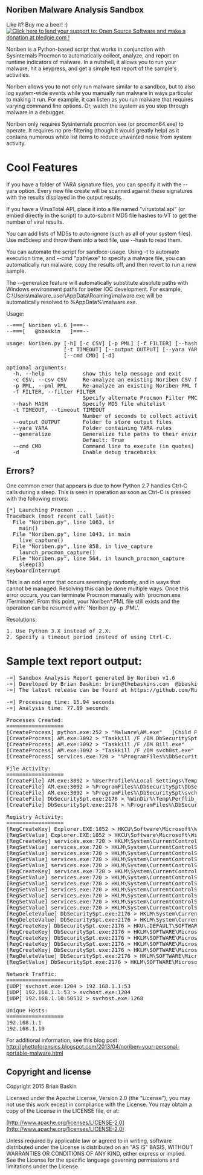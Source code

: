 ## Noriben Malware Analysis Sandbox


Like it? Buy me a beer! :) <a href='https://pledgie.com/campaigns/22876'><img alt='Click here to lend your support to: Open Source Software and make a donation at pledgie.com !' src='https://pledgie.com/campaigns/22876.png?skin_name=chrome' border='0' ></a>



Noriben is a Python-based script that works in conjunction with Sysinternals Procmon to automatically collect, analyze, and report on runtime indicators of malware. In a nutshell, it allows you to run your malware, hit a keypress, and get a simple text report of the sample's activities.





Noriben allows you to not only run malware similar to a sandbox, but to also log system-wide events while you manually run malware in ways particular to making it run. For example, it can listen as you run malware that requires varying command line options. Or, watch the system as you step through malware in a debugger.





Noriben only requires Sysinternals procmon.exe (or procmon64.exe) to operate. It requires no pre-filtering (though it would greatly help) as it contains numerous white list items to reduce unwanted noise from system activity.

# Cool Features

If you have a folder of YARA signature files, you can specify it with the --yara option. Every new file create will be scanned against these signatures with the results displayed in the output results.

If you have a VirusTotal API, place it into a file named "virustotal.api" (or embed directly in the script) to auto-submit MD5 file hashes to VT to get the number of viral results.  

You can add lists of MD5s to auto-ignore (such as all of your system files). Use md5deep and throw them into a text file, use --hash <file> to read them.

You can automate the script for sandbox-usage. Using -t <seconds> to automate execution time, and --cmd "path\exe" to specify a malware file, you can automatically run malware, copy the results off, and then revert to run a new sample.

The --generalize feature will automatically substitute absolute paths with Windows environment paths for better IOC development. For example, C:\Users\malware_user\AppData\Roaming\malware.exe will be automatically resolved to %AppData%\malware.exe.


Usage:
<pre>
--===[ Noriben v1.6 ]===--
--===[   @bbaskin   ]===--

usage: Noriben.py [-h] [-c CSV] [-p PML] [-f FILTER] [--hash HASH]
                  [-t TIMEOUT] [--output OUTPUT] [--yara YARA] [--generalize]
                  [--cmd CMD] [-d]

optional arguments:
  -h, --help            show this help message and exit
  -c CSV, --csv CSV     Re-analyze an existing Noriben CSV file
  -p PML, --pml PML     Re-analyze an existing Noriben PML file
  -f FILTER, --filter FILTER
                        Specify alternate Procmon Filter PMC
  --hash HASH           Specify MD5 file whitelist
  -t TIMEOUT, --timeout TIMEOUT
                        Number of seconds to collect activity
  --output OUTPUT       Folder to store output files
  --yara YARA           Folder containing YARA rules
  --generalize          Generalize file paths to their environment variables.
                        Default: True
  --cmd CMD             Command line to execute (in quotes)
  -d                    Enable debug tracebacks
</pre>

## Errors?
One common error that appears is due to how Python 2.7 handles Ctrl-C calls during a sleep. This is seen in operation as soon as Ctrl-C is pressed with the following errors:

<pre>
[*] Launching Procmon ...
Traceback (most recent call last):
  File "Noriben.py", line 1063, in <module>
    main()
  File "Noriben.py", line 1043, in main
    live_capture()
  File "Noriben.py", line 858, in live_capture
    launch_procmon_capture()
  File "Noriben.py", line 564, in launch_procmon_capture
    sleep(3)
KeyboardInterrupt
</pre>

This is an odd error that occurs seemingly randomly, and in ways that cannot be managed.
Resolving this can be done multiple ways. Once this error occurs, you can terminate Procmon manually with 'procmon.exe /Terminate'. From this point, your Noriben*.PML file still exists and the operation can be resumed with: 'Noriben.py -p <filename>.PML'. 


Resolutions:
<pre>
1. Use Python 3.X instead of 2.X.
2. Specify a timeout period instead of using Ctrl-C.
</pre>

# Sample text report output:

<pre>
-=] Sandbox Analysis Report generated by Noriben v1.6
-=] Developed by Brian Baskin: brian@thebaskins.com  @bbaskin
-=] The latest release can be found at https://github.com/Rurik/Noriben

-=] Processing time: 15.94 seconds
-=] Analysis time: 77.89 seconds

Processes Created:
==================
[CreateProcess] python.exe:252 > "Malware\AM.exe"	[Child PID: 3092]
[CreateProcess] AM.exe:3092 > "Taskkill /F /IM DbSecuritySpt.exe"	[Child PID: 3892]
[CreateProcess] AM.exe:3092 > "Taskkill /F /IM Bill.exe"	[Child PID: 2104]
[CreateProcess] AM.exe:3092 > "Taskkill /F /IM svch0st.exe"	[Child PID: 312]
[CreateProcess] services.exe:720 > "%ProgramFiles%\DbSecuritySpt\DbSecuritySpt.exe"	[Child PID: 2176]

File Activity:
==================
[CreateFile] AM.exe:3092 > %UserProfile%\Local Settings\Temp\osb1.tmp	[MD5: 685f1cbd4af30a1d0c25f252d399a666] [VT: 52/57]
[CreateFile] AM.exe:3092 > %ProgramFiles%\DbSecuritySpt\DbSecuritySpt.exe	[MD5: 7e1f8d4ecf04c4019e85028db719a98a] [VT: 18/53]
[CreateFile] AM.exe:3092 > %ProgramFiles%\DbSecuritySpt\svch0st.exe	[MD5: 3e134a7ba8e60896b4c9a048907d2d7a] [VT: Not Scanned]
[CreateFile] DbSecuritySpt.exe:2176 > %WinDir%\Temp\Perflib_Perfdata_880.dat	[File no longer exists]
[CreateFile] DbSecuritySpt.exe:2176 > %ProgramFiles%\DbSecuritySpt\conf.n	[MD5: 1fe4ec38b2b48ba2ab8c1c78ca5c9b9e] [VT: Not Scanned]

Registry Activity:
==================
[RegCreateKey] Explorer.EXE:1852 > HKCU\Software\Microsoft\Windows\CurrentVersion\Explorer
[RegSetValue] Explorer.EXE:1852 > HKCU\Software\Microsoft\Windows\CurrentVersion\Explorer\PINF  =  07 00 43 3A 5C 44 4F 43 55 4D 45 7E 31 5C 41 44
[RegCreateKey] services.exe:720 > HKLM\System\CurrentControlSet\Services\DbSecuritySpt
[RegSetValue] services.exe:720 > HKLM\System\CurrentControlSet\Services\DbSecuritySpt\Type  =  16
[RegSetValue] services.exe:720 > HKLM\System\CurrentControlSet\Services\DbSecuritySpt\Start  =  2
[RegSetValue] services.exe:720 > HKLM\System\CurrentControlSet\Services\DbSecuritySpt\ErrorControl  =  1
[RegSetValue] services.exe:720 > HKLM\System\CurrentControlSet\Services\DbSecuritySpt\ImagePath  =  C:\Program Files\DbSecuritySpt\DbSecuritySpt.exe
[RegCreateKey] services.exe:720 > HKLM\System\CurrentControlSet\Services\DbSecuritySpt\Security
[RegSetValue] services.exe:720 > HKLM\System\CurrentControlSet\Services\DbSecuritySpt\Security\Security  =  01 00 14 80 90 00 00 00 9C 00 00 00 14 00 00 00
[RegSetValue] services.exe:720 > HKLM\System\CurrentControlSet\Services\DbSecuritySpt\ObjectName  =  LocalSystem
[RegSetValue] services.exe:720 > HKLM\System\CurrentControlSet\Services\DbSecuritySpt\Enum\0  =  Root\LEGACY_DBSECURITYSPT\0000
[RegSetValue] services.exe:720 > HKLM\System\CurrentControlSet\Services\DbSecuritySpt\Enum\Count  =  1
[RegSetValue] services.exe:720 > HKLM\System\CurrentControlSet\Services\DbSecuritySpt\Enum\NextInstance  =  1
[RegSetValue] services.exe:720 > HKLM\System\CurrentControlSet\Control\ServiceCurrent\(Default)  =  16
[RegDeleteValue] DbSecuritySpt.exe:2176 > HKLM\System\CurrentControlSet\Services\PerfOS\Performance\Error Count
[RegDeleteValue] DbSecuritySpt.exe:2176 > HKLM\System\CurrentControlSet\Services\Tcpip\Performance\Error Count
[RegCreateKey] DbSecuritySpt.exe:2176 > HKU\.DEFAULT\SOFTWARE\Microsoft\Windows\CurrentVersion\Internet Settings
[RegCreateKey] DbSecuritySpt.exe:2176 > HKLM\SOFTWARE\Microsoft\ESENT
[RegCreateKey] DbSecuritySpt.exe:2176 > HKLM\SOFTWARE\Microsoft\ESENT\Process
[RegCreateKey] DbSecuritySpt.exe:2176 > HKLM\SOFTWARE\Microsoft\ESENT\Process\DbSecuritySpt
[RegCreateKey] DbSecuritySpt.exe:2176 > HKLM\SOFTWARE\Microsoft\ESENT\Process\DbSecuritySpt\DEBUG
[RegDeleteValue] DbSecuritySpt.exe:2176 > HKLM\SOFTWARE\Microsoft\ESENT\Process\DbSecuritySpt\DEBUG\Trace Level
[RegSetValue] DbSecuritySpt.exe:2176 > HKLM\SOFTWARE\Microsoft\ESENT\Process\DbSecuritySpt\DEBUG\Trace Level  =  

Network Traffic:
==================
[UDP] svchost.exe:1204 > 192.168.1.1:53
[UDP] 192.168.1.1:53 > svchost.exe:1204
[UDP] 192.168.1.10:50512 > svchost.exe:1268

Unique Hosts:
==================
192.168.1.1
192.168.1.10
</pre>


For additional information, see this blog post:
http://ghettoforensics.blogspot.com/2013/04/noriben-your-personal-portable-malware.html


## Copyright and license

Copyright 2015 Brian Baskin

Licensed under the Apache License, Version 2.0 (the "License");
you may not use this work except in compliance with the License.
You may obtain a copy of the License in the LICENSE file, or at:

  [http://www.apache.org/licenses/LICENSE-2.0](http://www.apache.org/licenses/LICENSE-2.0)

Unless required by applicable law or agreed to in writing, software
distributed under the License is distributed on an "AS IS" BASIS,
WITHOUT WARRANTIES OR CONDITIONS OF ANY KIND, either express or implied.
See the License for the specific language governing permissions and
limitations under the License.
